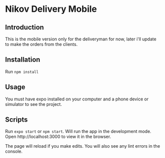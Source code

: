 # Nikov Delivery Mobile

## Introduction

This is the mobile version only for the deliveryman for now, later i'll update to make the orders from the clients.

## Installation

Run ```npm install```

## Usage

You must have expo installed on your computer and a phone device or simulator to see the project.

## Scripts

Run ```expo start``` or ```npm start```.
Will run the app in the development mode. <br />
Open http://localhost:3000 to view it in the browser.

The page will reload if you make edits.
You will also see any lint errors in the console.
